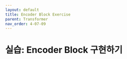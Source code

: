 ```yaml
---
layout: default
title: Encoder Block Exercise
parent: Transformer
nav_order: 4-07-09
---
```


# 실습: Encoder Block 구현하기

